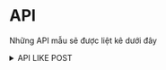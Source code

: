 
# API

Những API mẫu sẽ được liệt kê dưới đây

<details>

<summary>API LIKE POST</summary>

## Like bài viết

```http
POST https://graph.facebook.com/idUser_idPost/likes
```
| Parameter | Type     | Description                |
| :-------- | :------- | :------------------------- |
| `access_token` | `string` | **Bắt buộc**. Token của bạn |
| `idUser` | `string` | ID người đăng bài |
| `idPost` | `string` | ID bài viết |


### Response
```text
true
```
</details>

